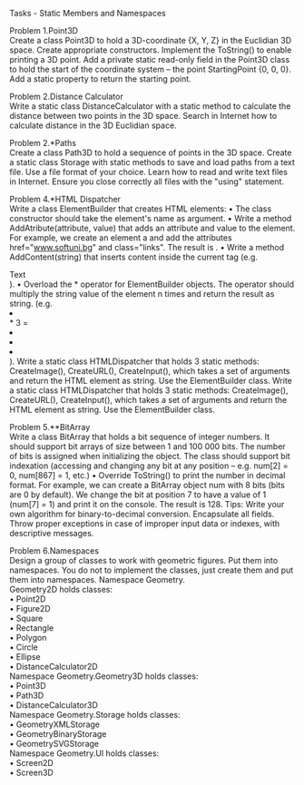 Tasks - Static Members and Namespaces   

Problem 1.Point3D     
Create a class Point3D to hold a 3D-coordinate {X, Y, Z} in the Euclidian 3D space. Create appropriate constructors. Implement the ToString() to enable printing a 3D point.
Add a private static read-only field in the Point3D class to hold the start of the coordinate system – the point StartingPoint {0, 0, 0}. Add a static property to return the starting point.

Problem 2.Distance Calculator                       
Write a static class DistanceCalculator with a static method to calculate the distance between two points in the 3D space. Search in Internet how to calculate distance in the 3D Euclidian space.

Problem 2.*Paths            
Create a class Path3D to hold a sequence of points in the 3D space. Create a static class Storage with static methods to save and load paths from a text file. Use a file format of your choice. Learn how to read and write text files in Internet. Ensure you close correctly all files with the "using" statement.

Problem 4.*HTML Dispatcher                
Write a class ElementBuilder that creates HTML elements:
•	The class constructor should take the element's name as argument.
•	Write a method AddAtribute(attribute, value) that adds an attribute and value to the element. For example, we create an element a and add the attributes href="www.softuni.bg" and class="links". The result is <a href="www.softuni.bg" class="links"><a/>.
•	Write a method AddContent(string) that inserts content inside the current tag (e.g. <div>Text</div>).
•	Overload the * operator for ElementBuilder objects. The operator should multiply the string value of the element n times and return the result as string. (e.g. <li></li> * 3 = <li></li><li></li><li></li>).
Write a static class HTMLDispatcher that holds 3 static methods: CreateImage(), CreateURL(), CreateInput(), which takes a set of arguments and return the HTML element as string. Use the ElementBuilder class.
Write a static class HTMLDispatcher that holds 3 static methods: CreateImage(), CreateURL(), CreateInput(), which takes a set of arguments and return the HTML element as string. Use the ElementBuilder class.
                                            
Problem 5.**BitArray                
Write a class BitArray that holds a bit sequence of integer numbers. It should support bit arrays of size between 1 and 100 000 bits. The number of bits is assigned when initializing the object. The class should support bit indexation (accessing and changing any bit at any position – e.g. num[2] = 0, num[867] = 1, etc.)
•	Override ToString() to print the number in decimal format. For example, we can create a BitArray object num with 8 bits (bits are 0 by default). We change the bit at position 7 to have a value of 1 (num[7] = 1) and print it on the console. The result is 128.
Tips: Write your own algorithm for binary-to-decimal conversion. Encapsulate all fields. 
Throw proper exceptions in case of improper input data or indexes, with descriptive messages.

Problem 6.Namespaces                 
Design a group of classes to work with geometric figures. Put them into namespaces. 
You do not to implement the classes, just create them and put them into namespaces.
Namespace Geometry.                               
Geometry2D holds classes:           
•	Point2D       
•	Figure2D          
•	Square          
•	Rectangle           
•	Polygon           
•	Circle            
•	Ellipse           
•	DistanceCalculator2D                
Namespace Geometry.Geometry3D holds classes:            
•	Point3D             
•	Path3D                            
•	DistanceCalculator3D                                      
Namespace Geometry.Storage holds classes:                                         
•	GeometryXMLStorage                                        
•	GeometryBinaryStorage                                       
•	GeometrySVGStorage                                                
Namespace Geometry.UI holds classes:                                              
•	Screen2D                                        
•	Screen3D


